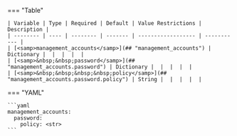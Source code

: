 === "Table"

    | Variable | Type | Required | Default | Value Restrictions | Description |
    | -------- | ---- | -------- | ------- | ------------------ | ----------- |
    | [<samp>management_accounts</samp>](## "management_accounts") | Dictionary |  |  |  |  |
    | [<samp>&nbsp;&nbsp;password</samp>](## "management_accounts.password") | Dictionary |  |  |  |  |
    | [<samp>&nbsp;&nbsp;&nbsp;&nbsp;policy</samp>](## "management_accounts.password.policy") | String |  |  |  |  |

=== "YAML"

    ```yaml
    management_accounts:
      password:
        policy: <str>
    ```
